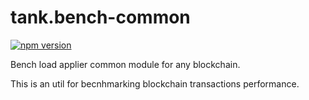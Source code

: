 # tank.bench-common

[![npm version](https://badge.fury.io/js/tank.bench-common.svg)](https://badge.fury.io/js/tank.bench-common)

Bench load applier common module for any blockchain.

This is an util for becnhmarking blockchain transactions performance.
